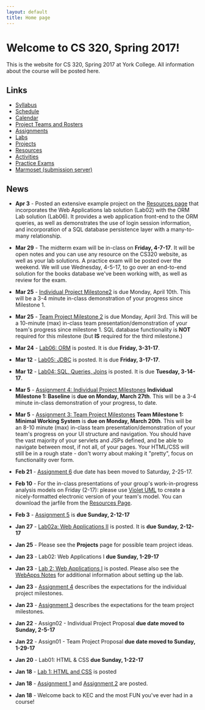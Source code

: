 ```yaml
---
layout: default
title: Home page
---
```


# Welcome to CS 320, Spring 2017!

This is the website for CS 320, Spring 2017 at York College.
All information about the course will be posted here.

## Links

* [Syllabus](syllabus.html)
* [Schedule](schedule.html)
* [Calendar](CS320-Spring2017Calendar.pdf)
* [Project Teams and Rosters](teams-and-rosters/index.html)
* [Assignments](assign/index.html)
* [Labs](labs/index.html)
* [Projects](projects/index.html)
* [Resources](resources/index.html)
* [Activities](activities.html)
* [Practice Exams](practice/index.html)
* [Marmoset (submission server)](https://cs.ycp.edu/marmoset)

## News
<!-- Commented out news - will add it back in as the semester progresses

* **Apr 25** - [Assignment 10](assign/assign10.html) is an individual reflection on the team project.  [Assignment 11](assign/assign11.html) is a self/peer evaluation for the team project.  They are both due Tuesday, May 10th by 11:59 PM.

* **Apr 25** - [Assignment 9](assign/assign09.html) describes the deliverables for the individual project.

* **Apr 25** - [Assignment 8](assign/assign08.html) describes the deliverables for the team project.

* **Apr 25** - [Team Project Milestone 4](assign/assign03.html) is due Monday, May 2nd.  This will be a 10-minute (max) in-class team presentation/demonstration of your team's progress since milestone 3.  You should have a 95% working system, with a higher degree of "polish".  All SQL database functionality should be implemented for this milestone.  See the guidelines for [Team Project Milestone 4](assign/assign03.html).

* **Apr 16** - [Individual Project Milestone3](assign/assign04.html) is due Friday, April 22nd.  This will be a 3-4 minute in-class demonstration of your progress since Milestone 2.

* **Apr 4** - [Team Project Milestone 3](assign/assign03.html) is due Friday, April 15th.  This will be a 10-minute (max) in-class team presentation/demonstration of your team's progress since milestone 2.  SQL database functionality **is required** for this milestone.  A large majority of your classes, methods, test cases, and web page navigation should be implemented by milestone 3, as well.

--->

* **Apr 3** - Posted an extensive example project on the [Resources page](./resources) that incorporates the Web Applications lab solution (Lab02) with the ORM Lab solution (Lab06).  It provides a web application front-end to the ORM queries, as well as demonstrates the use of login session information, and incorporation of a SQL database persistence layer with a many-to-many relationship.

* **Mar 29** - The midterm exam will be in-class on **Friday, 4-7-17**.  It will be open notes and you can use any resource on the CS320 website, as well as your lab solutions.  A practice exam will be posted over the weekend.  We will use Wednesday, 4-5-17, to go over an end-to-end solution for the books database we've been working with, as well as review for the exam.

* **Mar 25** - [Individual Project Milestone2](assign/assign04.html) is due Monday, April 10th.  This will be a 3-4 minute in-class demonstration of your progress since Milestone 1.

* **Mar 25** - [Team Project Milestone 2](assign/assign03.html) is due Monday, April 3rd.  This will be a 10-minute (max) in-class team presentation/demonstration of your team's progress since milestone 1.  SQL database functionality is **NOT** required for this milestone (but **IS** required for the third milestone.)

* **Mar 24** - [Lab06: ORM](labs/lab06.html) is posted.  It is due **Friday, 3-31-17**.

* **Mar 12** - [Lab05: JDBC](labs/lab05.html) is posted.  It is due **Friday, 3-17-17**.

* **Mar 12** - [Lab04: SQL, Queries, Joins](labs/lab04.html) is posted.  It is due **Tuesday, 3-14-17**.

* **Mar 5** - [Assignment 4: Individual Project Milestones](assign/assign04.html) **Individual Milestone 1: Baseline** is **due on Monday, March 27th**.  This will be a 3-4 minute in-class demonstration of your progress, to date.

* **Mar 5** - [Assignment 3: Team Project Milestones](assign/assign03.html) **Team Milestone 1: Minimal Working System** is **due on Monday, March 20th**.    This will be an 8-10 minute (max) in-class team presentation/demonstration of your team's progress on your UI structure and navigation.  You should have the vast majority of your servlets and JSPs defined, and be able to navigate between most, if not all, of your pages.  Your HTML/CSS will still be in a rough state - don't worry about making it "pretty", focus on functionality over form.

* **Feb 21** - [Assignment 6](assign/assign06.html) due date has been moved to Saturday, 2-25-17.

* **Feb 10** - For the in-class presentations of your group's work-in-progress analysis models on Friday (2-17): please use [Violet UML](http://alexdp.free.fr/violetumleditor/page.php) to create a nicely-formatted electronic version of your team's model.  You can download the jarfile from the [Resources Page](resources/index.html).

* **Feb 3** - [Assignment 5](assign/assign05.html) is **due Sunday, 2-12-17**

* **Jan 27** - [Lab02a: Web Applications II](labs/lab02a.html) is posted.  It is **due Sunday, 2-12-17**

* **Jan 25** - Please see the **Projects** page for possible team project ideas.

* **Jan 23** - Lab02: Web Applications I **due Sunday, 1-29-17**

* **Jan 23** - [Lab 2: Web Applications I](labs/lab02.html) is posted.  Please also see the [WebApps Notes](labs/lab02_notes.html) for additional information about setting up the lab.

* **Jan 23** - [Assignment 4](assign/assign04.html) describes the expectations for the individual project milestones.

* **Jan 23** - [Assignment 3](assign/assign03.html) describes the expectations for the team project milestones.

* **Jan 22** - Assign02 - Individual Project Proposal **due date moved to Sunday, 2-5-17**

* **Jan 22** - Assign01 - Team Project Proposal **due date moved to Sunday, 1-29-17**

* **Jan 20** - Lab01: HTML & CSS **due Sunday, 1-22-17**

* **Jan 18** - [Lab 1: HTML and CSS](labs/lab01.html) is posted
* **Jan 18** - [Assignment 1](assign/assign01.html) and [Assignment 2](assign/assign02.html) are posted.
* **Jan 18** - Welcome back to KEC and the most FUN you've ever had in a course!

<!-- vim:set wrap: ­-->
<!-- vim:set linebreak: -->
<!-- vim:set nolist: -->
